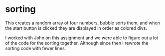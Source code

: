 sorting
=======
This creates a random array of four numbers, bubble sorts them, and when the start button is clicked they are displayed in order as colored divs.

I worked with John on this assignment and we were able to figure out a lot of the code for the sorting together. Although since then I rewrote the sorting code with fewer lines.